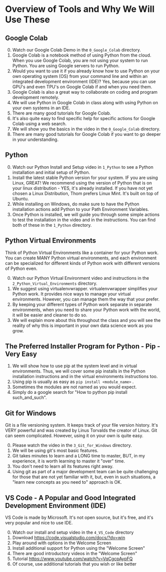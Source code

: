 # Overview of Tools and Why We Will Use These

## Google Colab
0. Watch our Google Colab Demo in the `0_Google_Colab` directory.
1. Google Colab is a notebook method of using Python from the cloud. When you use Google Colab, you are not using your system to run Python. You are using Google servers to run Python. 
2. Would you want to use it if you already know how to use Python on your own operating system (OS) from your command line and within an integrated development environment (IDE)? Yes, because you can use GPU's and even TPU's on Google Colab if and when you need them.
3. Google Colab is also a great way to collaborate on coding and program development remotely. 
4. We will use Python in Google Colab in class along with using Python on your own systems in an IDE.
5. There are many good tutorials for Google Colab.
6. It's also quite easy to find specific help for specific actions for Google Colab using a web search.
7. We will show you the basics in the video in the `0_Google_Colab` directory.
8. There are many good tutorials for Google Colab if you want to go deeper in your understanding.

## Python
0. Watch our Python Install and Setup video in `1_Python` to see a Python installation and initial setup of Python.
1. Install the latest stable Python version for your system. IF you are using Linux, GREAT! We recommend using the version of Python that is on your linux distribution - YES, it's already installed. If you have not yet chosen a Linux Distribution, Thom prefers Linux Mint. It's built on top of Ubuntu.
2. While installing on Windows, do make sure to have the Python installation actions add Python to your Path Environment Variables.
3. Once Python is installed, we will guide you through some simple actions to test the installation in the video and in the instructions. You can find both of these in the `1_Python` directory.

## Python Virtual Environments
Think of Python Virtual Environments like a container for your Python work. You can create MANY Python virtual environments, and each environment can be specialized for different kinds of Python work with different versions of Python even.

0. Watch our Python Virtual Environment video and instructions in the `2_Python_Virtual_Environments` directory.
1. We suggest using virtualenvwrapper. virtualenvwrapper simplifies your Python work. It provides nice ways to manage your virtual environments.  However, you can manage them the way that your prefer.
2. By keeping your different types of Python work separate in separate environments, when you need to share your Python work with the world, it will be easier and cleaner to do so. 
3. We will explain more about this throughout the class and you will see the reality of why this is important in your own data science work as you grow.

## The Preferred Installer Program for Python - Pip - Very Easy
1. We will show how to use pip at the system level and in virtual environments. Thus, we will cover some pip installs in the Python installation instructions and in the virtual environments instructions too.
2. Using pip is usually as easy as `pip install <module_name>` .
3. Sometimes the modules are not named as you would expect.
4. Simply do a google search for "How to python pip install such_and_such".

## Git for Windows
Git is a file versioning system. It keeps track of your file version history. It's VERY powerful and was created by Linus Torvalds the creator of Linux. Git can seem complicated. However, using it on your own is quite easy.

0. Please watch the video in the `3_Git_for_Windows` directory.
1. We will be using git's most basic features.
2. Git takes minutes to learn and a LONG time to master, BUT, in my experience, it is worth learning to master it "over" time. 
3. You don't need to learn all its features right away. 
4. Using git as part of a major development team can be quite challenging for those that are not yet familiar with it, but, even in such situations, a "learn new concepts as you need to" approach is OK.

## VS Code - A Popular and Good Integrated Development Environment (IDE)
VS Code is made by Microsoft. It's not open source, but it's free, and it's very popular and nice to use IDE.

0. Watch our install and setup video in the `4_VS_Code` directory
1. Download https://code.visualstudio.com/docs/?dv=win
2. Play around with options in the Welcome Screen
3. Install additional support for Python using the "Welcome Screen"
4. There are good introductory videos in the "Welcome Screen"
5. Tutorial https://www.youtube.com/watch?v=VqCgcpAypFQ
6. Of course, use additional tutorials that you wish or like better